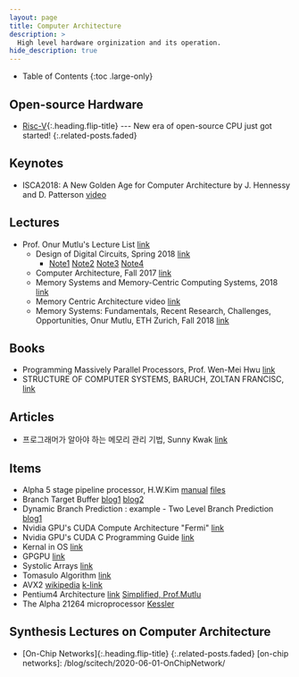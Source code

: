 ```yaml
---
layout: page
title: Computer Architecture
description: >
  High level hardware orginization and its operation.
hide_description: true
---
```


- Table of Contents
{:toc .large-only}

## Open-source Hardware
* [Risc-V]{:.heading.flip-title} --- New era of open-source CPU just got started!
{:.related-posts.faded}

[Risc-V]: /docs/riscV


## Keynotes
- ISCA2018: A New Golden Age for Computer Architecture by J. Hennessy and D. Patterson [video](https://youtu.be/3LVeEjsn8Ts)

## Lectures
- Prof. Onur Mutlu's Lecture List [link](https://people.inf.ethz.ch/omutlu/)
    + Design of Digital Circuits, Spring 2018 [link](https://safari.ethz.ch/digitaltechnik/spring2018/doku.php?id=schedule)  
        * [Note1](/assets/notes/note_DigitalCircuit_Onu_01.pdf) [Note2](/assets/notes/note_DigitalCircuit_Onu_02.pdf) [Note3](/assets/notes/note_DigitalCircuit_Onu_03.pdf) [Note4](/assets/notes/note_DigitalCircuit_Onu_03.pdf)
    + Computer Architecture, Fall 2017 [link](https://safari.ethz.ch/architecture/fall2017/doku.php?id=schedule)
    + Memory Systems and Memory-Centric Computing Systems, 2018 [link](https://people.inf.ethz.ch/omutlu/acaces2018.html)
    + Memory Centric Architecture video [link](https://www.youtube.com/watch?v=kgiZlSOcGFM)
    + Memory Systems: Fundamentals, Recent Research, Challenges, Opportunities, Onur Mutlu, ETH Zurich, Fall 2018 [link](https://safari.ethz.ch/memory_systems/2018/doku.php)

## Books
- Programming Massively Parallel Processors, Prof. Wen-Mei Hwu [link](https://www.amazon.com/Programming-Massively-Parallel-Processors-Hands/dp/0123814723)
- STRUCTURE OF COMPUTER SYSTEMS, BARUCH, ZOLTAN FRANCISC, [link](http://users.utcluj.ro/~baruch/en/pages/resources/structure-of-computer-systems.php)

## Articles
- 프로그래머가 알아야 하는 메모리 관리 기법, Sunny Kwak [link](https://www.slideshare.net/sunnykwak90/ss-43933481)


## Items
- Alpha 5 stage pipeline processor, H.W.Kim [manual](/assets/notes/470_LabAssignment1.pdf) [files](/assets/files/alpha_5stage_pipeline_processor.tar.gz)
- Branch Target Buffer [blog1](https://myspacenote.tistory.com/5) [blog2](https://m.blog.naver.com/PostView.nhn?blogId=ej888ej&logNo=130075396731&proxyReferer=https%3A%2F%2Fwww.google.com%2F)
- Dynamic Branch Prediction : example - Two Level Branch Prediction [blog1](https://myspacenote.tistory.com/6?category=787707)
- Nvidia GPU's CUDA Compute Architecture "Fermi" [link](https://www.nvidia.com/content/PDF/fermi_white_papers/NVIDIA_Fermi_Compute_Architecture_Whitepaper.pdf)
- Nvidia GPU's CUDA C Programming Guide [link](https://docs.nvidia.com/pdf/CUDA_C_Programming_Guide.pdf)
- Kernal in OS [link](https://12bme.tistory.com/288)
- GPGPU [link](https://ko.wikipedia.org/wiki/GPGPU)
- Systolic Arrays [link](http://www.eecs.harvard.edu/~htk/publication/1982-kung-why-systolic-architecture.pdf)
- Tomasulo Algorithm [link](https://en.wikipedia.org/wiki/Tomasulo_algorithm)
- AVX2 [wikipedia](https://en.wikipedia.org/wiki/Advanced_Vector_Extensions) [k-link](https://namu.wiki/w/%EA%B3%A0%EA%B8%89%20%EB%B2%A1%ED%84%B0%20%ED%99%95%EC%9E%A5)
- Pentium4 Architecture [link](http://www.ecs.umass.edu/ece/koren/ece568/papers/Pentium4.pdf) [Simplified, Prof.Mutlu](https://dl.acm.org/citation.cfm?id=822823)
- The Alpha 21264 microprocessor
 [Kessler](https://ieeexplore.ieee.org/document/755465)

## Synthesis Lectures on Computer Architecture

- [On-Chip Networks]{:.heading.flip-title}
{:.related-posts.faded}
[on-chip networks]: /blog/scitech/2020-06-01-OnChipNetwork/